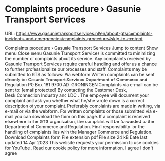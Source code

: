 # Complaints procedure › Gasunie Transport Services

URL: https://www.gasunietransportservices.nl/en/about-gts/complaints-incidents-and-emergencies/complaints-procedure#skip-to-content

Complaints procedure › Gasunie Transport Services
Jump to content
Show menu
Close menu
Gasunie Transport Services
is committed to minimizing the number of complaints about its service.
Any complaints received by
Gasunie Transport Services
require careful handling and offer us a chance to further professionalize our processes and staff.
Complaints may be submitted to
GTS
as follows:
Via
webform
Written complaints can be sent      directly to:
Gasunie Transport Services
Department of Commerce and Regulation
PO Box 181
9700 AD  GRONINGEN
Complaints via e-mail can be sent      to:
[email protected]
By contacting the
Customer Desk, Desk Connection Industry and LDC
. The employee will document your complaint and ask you whether what he/she wrote down is a correct description of your complaint.
Preferably complaints are made in writing, via e-mail or via the webform. For written complaints or those submitted via e-mail you can download the form on this page.
If a complaint is received elsewhere in the
GTS
organization, the complaint will be forwarded to the Department of Commerce and Regulation.
Final responsibility for the handling of complaints lies with the Manager Commerce and Regulation.
Download
Complaints form
File extension
pdf
File size
24 kB
Date last updated
14 Apr 2023
This website requests your permission to use cookies for
YouTube
. Read our
cookie policy
for more information.
I agree
I don't agree